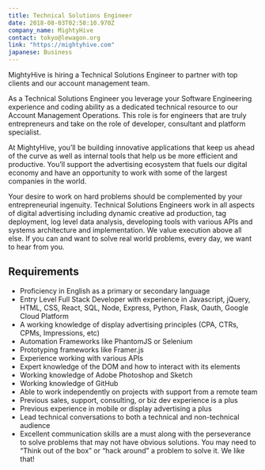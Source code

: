 ```yaml
---
title: Technical Solutions Engineer
date: 2018-08-03T02:58:10.970Z
company_name: MightyHive
contact: tokyo@lewagon.org
link: "https://mightyhive.com"
japanese: Business
---
```


MightyHive is hiring a Technical Solutions Engineer to partner with top clients and our account management team.

As a Technical Solutions Engineer you leverage your Software Engineering experience and coding ability as a dedicated technical resource to our Account Management Operations. This role is for engineers that are truly entrepreneurs and take on the role of developer, consultant and platform specialist.

At MightyHive, you’ll be building innovative applications that keep us ahead of the curve as well as internal tools that help us be more efficient and productive. You’ll support the advertising ecosystem that fuels our digital economy and have an opportunity to work with some of the largest companies in the world.

Your desire to work on hard problems should be complemented by your entrepreneurial ingenuity. Technical Solutions Engineers work in all aspects of digital advertising including dynamic creative ad production, tag deployment, log level data analysis, developing tools with various APIs and systems architecture and implementation. We value execution above all else. If you can and want to solve real world problems, every day, we want to hear from you.

## Requirements

- Proficiency in English as a primary or secondary language
- Entry Level Full Stack Developer with experience in Javascript, jQuery, HTML, CSS, React, SQL, Node, Express, Python, Flask, Oauth, Google Cloud Platform
- A working knowledge of display advertising principles (CPA, CTRs, CPMs, Impressions, etc)
- Automation Frameworks like PhantomJS or Selenium
- Prototyping frameworks like Framer.js
- Experience working with various APIs
- Expert knowledge of the DOM and how to interact with its elements
- Working knowledge of Adobe Photoshop and Sketch
- Working knowledge of GitHub
- Able to work independently on projects with support from a remote team
- Previous sales, support, consulting, or biz dev experience is a plus
- Previous experience in mobile or display advertising a plus
- Lead technical conversations to both a technical and non-technical audience
- Excellent communication skills are a must along with the perseverance to solve problems that may not have obvious solutions. You may need to “Think out of the box” or “hack around” a problem to solve it. We like that!
